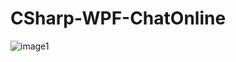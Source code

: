 # CSharp-WPF-ChatOnline

![image1](https://user-images.githubusercontent.com/84150755/148109723-e1a5c351-a626-4c1f-8ad8-b2b668a0875b.png)
